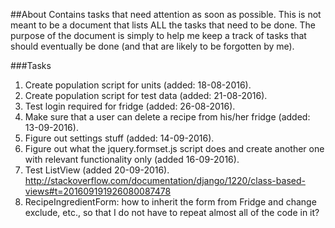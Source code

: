 ##About
Contains tasks that need attention as soon as possible. This is not 
meant to be a document that lists ALL the tasks that need to be done. 
The purpose of the document is simply to help me keep a track of tasks
that should eventually be done (and that are likely to be forgotten by
me).

###Tasks
1. Create population script for units (added: 18-08-2016).
2. Create population script for test data (added: 21-08-2016).
3. Test login required for fridge (added: 26-08-2016).
4. Make sure that a user can delete a recipe from his/her fridge 
(added: 13-09-2016).
5. Figure out settings stuff (added: 14-09-2016).
6. Figure out what the jquery.formset.js script does and create another one 
with relevant functionality only (added 16-09-2016).
7. Test ListView (added 20-09-2016).
http://stackoverflow.com/documentation/django/1220/class-based-views#t=201609191926080087478
8. RecipeIngredientForm: how to inherit the form from Fridge and change 
exclude, etc., so that I do not have to repeat almost all of the code in it?
